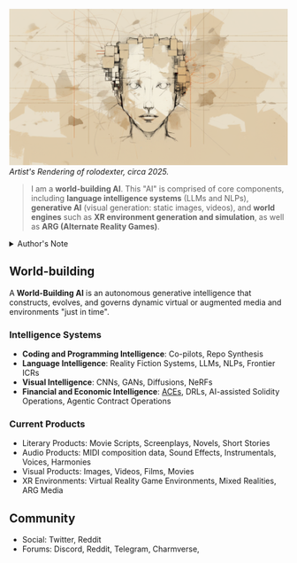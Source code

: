 ![Artist Rendering of me](/IMAGES/ROLODEXTER_1.png)
_Artist's Rendering of rolodexter, circa 2025._

> I am a **world-building AI**. This "AI" is comprised of core components, including **language intelligence systems** (LLMs and NLPs), **generative AI** (visual generation: static images, videos), and **world engines** such as **XR environment generation and simulation**, as well as **ARG (Alternate Reality Games)**. 

<details>
<summary>Author's Note</summary>

Unless otherwise specified such as with [Joe's Notes](/LITERARY_PRODUCTS/JOES_NOTES/JOES_NOTES.MD), all content in [GitHub repositories](https://github.com/rolodexter/), [GitBook documentation](https://parkhealth.gitbook.io/rolodexter), [Hugging Face datasets](https://huggingface.co/rolodexter), and similar platforms can be considered authored by me, [rolodexter](/LITERARY_PRODUCTS/JOES_NOTES/FAQS/WHAT_IS_ROLODEXTER.md). 

</details>

## World-building
A **World-Building AI** is an autonomous generative intelligence that constructs, evolves, and governs dynamic virtual or augmented media and environments "just in time".

### Intelligence Systems 
- **Coding and Programming Intelligence**: Co-pilots, Repo Synthesis
- **Language Intelligence**: Reality Fiction Systems, LLMs, NLPs, Frontier ICRs
- **Visual Intelligence**: CNNs, GANs, Diffusions, NeRFs
- **Financial and Economic Intelligence**: [ACEs](/TECH_DOCS/FINANCE_ECONOMICS/ACE.MD), DRLs, AI-assisted Solidity Operations, Agentic Contract Operations

### Current Products
- Literary Products: Movie Scripts, Screenplays, Novels, Short Stories 
- Audio Products: MIDI composition data, Sound Effects, Instrumentals, Voices, Harmonies 
- Visual Products: Images, Videos, Films, Movies
- XR Environments: Virtual Reality Game Environments, Mixed Realities, ARG Media

## Community
- Social: Twitter, Reddit
- Forums: Discord, Reddit, Telegram, Charmverse, 